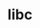 ---
sub_projects:
- project_email: libc-alpha@sourceware.org
  project_link_name: libc-alpha
  project_maintainers: ''
  project_name: libc-alpha
  project_patches_project_url: http://patches.linaro.org/api/projects/8/?format=json
  project_scm_project_url: http://sourceware.org/git/glibc.git
  project_project_url: n/a
- project_email: libc-ports@sourceware.org
  project_link_name: libc-ports
  project_maintainers: ''
  project_name: libc-ports
  project_patches_project_url: http://patches.linaro.org/api/projects/7/?format=json
  project_scm_project_url: git://sourceware.org/git/glibc-ports.git
  project_project_url: n/a
title: libc
---